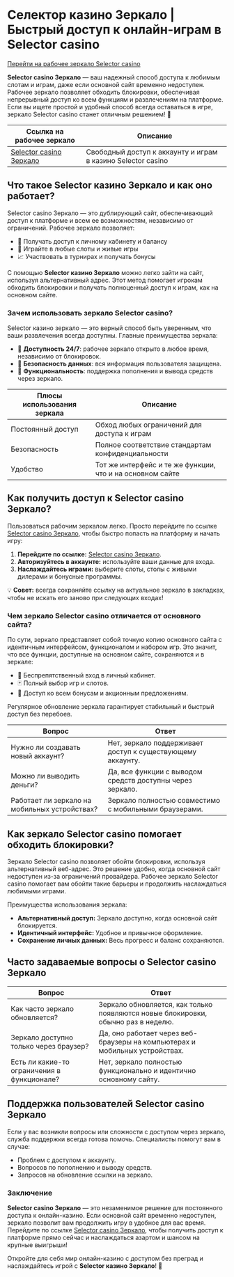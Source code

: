 # Селектор казино Зеркало | Быстрый доступ к онлайн-играм в Selector casino

[Перейти на рабочее зеркало Selector casino](https://gosel.vc/SELVK)

**Selector casino Зеркало** — ваш надежный способ доступа к любимым слотам и играм, даже если основной сайт временно недоступен. Рабочее зеркало позволяет обходить блокировки, обеспечивая непрерывный доступ ко всем функциям и развлечениям на платформе. Если вы ищете простой и удобный способ всегда оставаться в игре, зеркало Selector casino станет отличным решением! 🎲

| Ссылка на рабочее зеркало | Описание |
|---------------------------|----------|
| [Selector casino Зеркало](https://gosel.vc/SELVK) | Свободный доступ к аккаунту и играм в казино Selector casino |

## Что такое Selector казино Зеркало и как оно работает?

Selector casino Зеркало — это дублирующий сайт, обеспечивающий доступ к платформе и всем ее возможностям, независимо от ограничений. Рабочее зеркало позволяет:

- 🔄 Получать доступ к личному кабинету и балансу
- 🎰 Играйте в любые слоты и живые игры
- 📈 Участвовать в турнирах и получать бонусы

С помощью **Selector казино Зеркало** можно легко зайти на сайт, используя альтернативный адрес. Этот метод помогает игрокам обходить блокировки и получать полноценный доступ к играм, как на основном сайте.

### Зачем использовать зеркало Selector casino?

Selector казино зеркало — это верный способ быть уверенным, что ваши развлечения всегда доступны. Главные преимущества зеркала:

- 📶 **Доступность 24/7**: рабочее зеркало открыто в любое время, независимо от блокировок.
- 🔐 **Безопасность данных**: вся информация пользователя защищена.
- 💸 **Функциональность**: поддержка пополнения и вывода средств через зеркало.

| Плюсы использования зеркала | Описание |
|-----------------------------|----------|
| Постоянный доступ | Обход любых ограничений для доступа к играм |
| Безопасность | Полное соответствие стандартам конфиденциальности |
| Удобство | Тот же интерфейс и те же функции, что и на основном сайте |

## Как получить доступ к Selector casino Зеркало?

Пользоваться рабочим зеркалом легко. Просто перейдите по ссылке [Selector casino Зеркало](https://gosel.vc/SELVK), чтобы быстро попасть на платформу и начать игру:

1. **Перейдите по ссылке:** [Selector casino Зеркало](https://gosel.vc/SELVK).
2. **Авторизуйтесь в аккаунте:** используйте ваши данные для входа.
3. **Наслаждайтесь играми:** выберите слоты, столы с живыми дилерами и бонусные программы.

💡 **Совет:** всегда сохраняйте ссылку на актуальное зеркало в закладках, чтобы не искать его заново при следующих входах!

### Чем зеркало Selector casino отличается от основного сайта?

По сути, зеркало представляет собой точную копию основного сайта с идентичным интерфейсом, функционалом и набором игр. Это значит, что все функции, доступные на основном сайте, сохраняются и в зеркале:

- 🔄 Беспрепятственный вход в личный кабинет.
- 🃏 Полный выбор игр и слотов.
- 🎁 Доступ ко всем бонусам и акционным предложениям.

Регулярное обновление зеркала гарантирует стабильный и быстрый доступ без перебоев.

| Вопрос | Ответ |
|--------|-------|
| Нужно ли создавать новый аккаунт? | Нет, зеркало поддерживает доступ к существующему аккаунту. |
| Можно ли выводить деньги? | Да, все функции с выводом средств доступны через зеркало. |
| Работает ли зеркало на мобильных устройствах? | Зеркало полностью совместимо с мобильными браузерами. |

## Как зеркало Selector casino помогает обходить блокировки?

Зеркало Selector casino позволяет обойти блокировки, используя альтернативный веб-адрес. Это решение удобно, когда основной сайт недоступен из-за ограничений провайдера. Рабочее зеркало Selector casino помогает вам обойти такие барьеры и продолжить наслаждаться любимыми играми.

Преимущества использования зеркала:

- **Альтернативный доступ:** Зеркало доступно, когда основной сайт блокируется.
- **Идентичный интерфейс:** Удобное и привычное оформление.
- **Сохранение личных данных:** Весь прогресс и баланс сохраняются.

## Часто задаваемые вопросы о Selector casino Зеркало

| Вопрос | Ответ |
|--------|-------|
| Как часто зеркало обновляется? | Зеркало обновляется, как только появляются новые блокировки, обычно раз в неделю. |
| Зеркало доступно только через браузер? | Да, оно работает через веб-браузеры на компьютерах и мобильных устройствах. |
| Есть ли какие-то ограничения в функционале? | Нет, зеркало полностью функционально и идентично основному сайту. |

## Поддержка пользователей Selector casino Зеркало

Если у вас возникли вопросы или сложности с доступом через зеркало, служба поддержки всегда готова помочь. Специалисты помогут вам в случае:

- Проблем с доступом к аккаунту.
- Вопросов по пополнению и выводу средств.
- Запросов на обновление ссылки на зеркало.

### Заключение

**Selector casino Зеркало** — это незаменимое решение для постоянного доступа к онлайн-казино. Если основной сайт временно недоступен, зеркало позволит вам продолжить игру в удобное для вас время. Перейдите по ссылке [Selector casino Зеркало](https://gosel.vc/SELVK), чтобы получить доступ к платформе прямо сейчас и наслаждаться азартом и шансом на крупные выигрыши!

Откройте для себя мир онлайн-казино с доступом без преград и наслаждайтесь игрой с **Selector казино Зеркало**! 🎉
